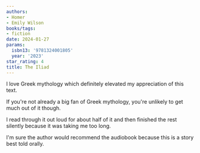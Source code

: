 ```yaml
---
authors:
- Homer
- Emily Wilson
books/tags:
- fiction
date: 2024-01-27
params:
  isbn13: '9781324001805'
  year: '2023'
star_rating: 4
title: The Iliad
---
```


I love Greek mythology which definitely elevated my appreciation of this text.

If you're not already a big fan of Greek mythology, you're unlikely to get much
out of it though.

<!--more-->

I read through it out loud for about half of it and then finished the rest
silently because it was taking me too long.

I'm sure the author would recommend the audiobook because this is a story best
told orally.